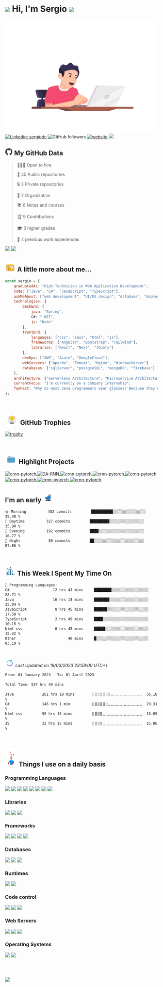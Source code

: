 <h1>
    <img src="https://images.squarespace-cdn.com/content/v1/584ac727c534a52d610a4a4a/1633709369722-QXXEQYJ8OYVZKN7FVR4A/EYES.gif?format=2500w" width="50" />
    <b>Hi, I'm Sergio</b>
    <img src="https://em-content.zobj.net/source/noto-emoji-animations/344/waving-hand_1f44b.gif" width="50" />
</h2>

<img align='right' src="./img/coding.gif" width="500">

<!-- 
<p>
    <em>Visita mi Currículum en <a href="#">..........</a>
        <img src="https://media.giphy.com/media/WUlplcMpOCEmTGBtBW/giphy.gif" width="30"> 
    </em>
</p> 
-->

<!-- [![Twitter Follow](https://img.shields.io/twitter/follow/USUARIO?label=Follow)](https://twitter.com/intent/follow?screen_name=USUARIO) -->
[![Linkedin: sergiodc](https://img.shields.io/badge/-sergio-blue?style=flat-square&logo=Linkedin&logoColor=white&link=https://www.linkedin.com/in/sergiodc/)](https://www.linkedin.com/in/sergiodc/)
![GitHub followers](https://img.shields.io/github/followers/royal6969?label=Follow&style=social)
[![website](https://img.shields.io/badge/Website-46a2f1.svg?&style=flat-square&logo=Google-Chrome&logoColor=white&link=https://sergio-portfolio.web.app/)](https://sergio-portfolio.web.app/)
![](https://visitor-badge.glitch.me/badge?page_id=royal6969.royal6969)

## <img src="https://raw.githubusercontent.com/kvssankar/kvssankar/main/octo.gif" width="25" /> **My GitHub Data**  
 > 
> 🙋🏻‍♂️ Open to hire
 > 
> 📢 45 Public repositories
 > 
> 🔒 3 Private repositories
 >
> 👥 2 Organization
 > 
> 📚 6 Notes and courses
 > 
> 🏆 9 Contributions
 >
> 🎓 3 higher grades
 >
> 💼 4 previous work experiences 

![](https://github-readme-stats.vercel.app/api?username=royal6969&show_icons=true&theme=tokyonight)
![](https://github-readme-stats.vercel.app/api/top-langs/?username=royal6969&layout=compact)

## <img src="./img/box.gif" width="35" /> **A little more about me...**  

```javascript
const sergio = {
    graduatedAs: "High Technician in Web Application Development",
    code: ["Java", "C#", "JavaScript", "TypeScript"],
    askMeAbout: ["web development", "UI/UX design", "database", "deployment", "documentation"],
    technologies: {
        backEnd: {
            java: "Spring",
            C#: ".NET",
            js: "Node"
        },
        frontEnd: {
            languages: ["css", "sass", "html", "js"],
            frameworks: ["Angular", "Bootstrap", "Tailwind"],
            libraries: ["React", "Next", "JQuery"]
        },
        devOps: ["AWS", "Azure", "GoogleCloud"],
        webServers: ["Apache", "Tomcat", "Nginx", "WindowsServer"]
        databases: ["sqlServer", "postgreSQL", "mongoDB", "firebase"]
    },
    architecture: ["Serverless Architecture", "Microservice Architecture", "Progressive web applications", "Single page applications"],
    currentFocus: "I'm currently on a company internship",
    funFact: "Why do most Java programmers wear glasses? Because they don’t see sharp."
};
```

</br>

## <img src="./img/trophie.gif" width="45" /> **GitHub Trophies**

[![trophy](https://github-profile-trophy.vercel.app/?username=royal6969&theme=nord&column=7)](https://github.com/ryo-ma/github-profile-trophy)

</br>

## <img src="./img/folder.gif" width="40" /> **Highlight Projects**

<a href="https://github.com/Royal6969/Biblioteca_v2-Angular_School_Project" target="_blank">
  <img align="center" src="https://github-readme-stats.vercel.app/api/pin/?username=royal6969&repo=eFoodDelivery-Website&show_icons=true&line_height=27&title_color=6aa6f8&text_color=8a919a&icon_color=6aa6f8&bg_color=22272e" alt="crnn-pytorch" />
</a>
<a href="https://github.com/Royal6969/pizza-delivery-app" target="_blank">
  <img align="center" src="https://github-readme-stats.vercel.app/api/pin/?username=royal6969&repo=pizza-delivery-app&show_icons=true&line_height=27&title_color=6aa6f8&text_color=8a919a&icon_color=6aa6f8&bg_color=22272e" alt="DA-RNN" />
</a>
<a href="https://github.com/Royal6969/Biblioteca_v2-Angular_School_Project" target="_blank">
  <img align="center" src="https://github-readme-stats.vercel.app/api/pin/?username=royal6969&repo=Biblioteca_v2-Angular_School_Project&show_icons=true&line_height=27&title_color=6aa6f8&text_color=8a919a&icon_color=6aa6f8&bg_color=22272e" alt="crnn-pytorch" />
</a>
<a href="https://github.com/Royal6969/Biblioteca_v2-Angular_School_Project" target="_blank">
  <img align="center" src="https://github-readme-stats.vercel.app/api/pin/?username=royal6969&repo=React_Responsive_Portfolio_Website&show_icons=true&line_height=27&title_color=6aa6f8&text_color=8a919a&icon_color=6aa6f8&bg_color=22272e" alt="crnn-pytorch" />
</a>
<a href="https://github.com/Royal6969/Biblioteca_v2-Angular_School_Project" target="_blank">
  <img align="center" src="https://github-readme-stats.vercel.app/api/pin/?username=royal6969&repo=Ejercicios_Programacion_Csharp_1_DAW&show_icons=true&line_height=27&title_color=6aa6f8&text_color=8a919a&icon_color=6aa6f8&bg_color=22272e" alt="crnn-pytorch" />
</a>
<a href="https://github.com/Royal6969/Biblioteca_v2-Angular_School_Project" target="_blank">
  <img align="center" src="https://github-readme-stats.vercel.app/api/pin/?username=royal6969&repo=Ejercicios_Programacion_Java_1_DAM&show_icons=true&line_height=27&title_color=6aa6f8&text_color=8a919a&icon_color=6aa6f8&bg_color=22272e" alt="crnn-pytorch" />
</a>
<a href="https://github.com/Royal6969/Biblioteca_v2-Angular_School_Project" target="_blank">
  <img align="center" src="https://github-readme-stats.vercel.app/api/pin/?username=royal6969&repo=Ejercicios_Base_de_Datos_SQL_ORACLE_1_DAM&show_icons=true&line_height=27&title_color=6aa6f8&text_color=8a919a&icon_color=6aa6f8&bg_color=22272e" alt="crnn-pytorch" />
</a>
<a href="https://github.com/Royal6969/Biblioteca_v2-Angular_School_Project" target="_blank">
  <img align="center" src="https://github-readme-stats.vercel.app/api/pin/?username=royal6969&repo=amazona-app&show_icons=true&line_height=27&title_color=6aa6f8&text_color=8a919a&icon_color=6aa6f8&bg_color=22272e" alt="crnn-pytorch" />
</a>

<br/>

## **I'm an early** <img src="./img/bird.gif" width="55" />

```text
🌞 Morning          452 commits         ██████████░░░░░░░░░░░░░░░   39.48 % 
🌆 Daytime          327 commits         █████████░░░░░░░░░░░░░░░░   35.90 % 
🌃 Evening          192 commits         ████░░░░░░░░░░░░░░░░░░░░░   16.77 % 
🌙 Night             80 commits         ██░░░░░░░░░░░░░░░░░░░░░░░   07.86 % 
```

</br>

## <img src="./img/chart.gif" width="35" /> **This Week I Spent My Time On** 

```text
💬 Programming Languages: 
C#                    12 hrs 43 mins     ████████░░░░░░░░░░░░░░░░░   28.71 % 
Java                  16 hrs 14 mins     ███████░░░░░░░░░░░░░░░░░░   25.04 %
JavaScript             8 hrs 45 mins     ██████░░░░░░░░░░░░░░░░░░░   17.58 %
TypeScript             2 hrs 45 mins     ████░░░░░░░░░░░░░░░░░░░░░   10.15 % 
html-css               6 hrs 45 mins     █████░░░░░░░░░░░░░░░░░░░░   15.42 % 
Other                        40 mins     █░░░░░░░░░░░░░░░░░░░░░░░░   03.10 %
```

</br>

<img src="./img/reload.gif" width="30" /> *Last Updated on 19/03/2023 23:59:00 UTC+1*

```text
From: 01 January 2023 - To: 01 April 2023

Total Time: 537 hrs 49 mins

Java             261 hrs 18 mins        ⣿⣿⣿⣿⣿⣿⣿⣤⣀⣀⣀⣀⣀⣀⣀⣀⣀⣀⣀  36.18 %
C#               146 hrs 1 min          ⣿⣿⣿⣿⣿⣿⣀⣀⣀⣀⣀⣀⣀⣀⣀⣀⣀⣀⣀  29.31 %
html-css         98 hrs 15 mins         ⣿⣿⣿⣿⣀⣀⣀⣀⣀⣀⣀⣀⣀⣀⣀⣀⣀⣀⣀  18.65 %
JS               32 hrs 15 mins         ⣿⣿⣿⣿⣀⣀⣀⣀⣀⣀⣀⣀⣀⣀⣀⣀⣀⣀⣀  15.86 %
```

</br>

## <img src="./img/juggle.gif" width="40" /> **Things I use on a daily basis**

### **Programming Languages**
<p align="left">
    <img src="https://readme-components.vercel.app/api?component=logo&fill=black&logo=java&svgfill=eab676">
    <img src="https://readme-components.vercel.app/api?component=logo&fill=black&logo=csharp&svgfill=2d79c7">
    <img src="https://readme-components.vercel.app/api?component=logo&fill=black&logo=typescript&svgfill=2d79c7">
    <img src="https://readme-components.vercel.app/api?component=logo&fill=black&logo=javascript&svgfill=f6df1c">
    <img src="https://readme-components.vercel.app/api?component=logo&fill=black&logo=html5&svgfill=dd4b25">
    <img src="https://readme-components.vercel.app/api?component=logo&fill=black&logo=CSS3&svgfill=028dd1">
    <img src="https://readme-components.vercel.app/api?component=logo&fill=black&logo=sass&svgfill=cd6799">
    <img src="https://readme-components.vercel.app/api?component=logo&fill=black&logo=markdown">
</p>

### **Libraries**

<p align="left">
    <img src="https://readme-components.vercel.app/api?component=logo&fill=black&logo=react&animation=spin&svgfill=15d8fe">
    <img src="https://readme-components.vercel.app/api?component=logo&fill=black&logo=next.js&svgfill=">
    <img src="https://readme-components.vercel.app/api?component=logo&fill=black&logo=jquery&svgfill=78cff5">
</p>

### **Frameworks**
<p align="left">
    <img src="https://readme-components.vercel.app/api?component=logo&fill=black&logo=spring&svgfill=659b60">
    <img src="https://readme-components.vercel.app/api?component=logo&fill=black&logo=angular&svgfill=dd0031"> 
    <img src="https://readme-components.vercel.app/api?component=logo&fill=black&logo=bootstrap&svgfill=6e2cf2">
    <img src="https://readme-components.vercel.app/api?component=logo&fill=black&logo=tailwindcss&svgfill=38bdf8">
</p>

### **Databases**
<p align="left">
    <img src="https://readme-components.vercel.app/api?component=logo&fill=black&logo=MicrosoftSQLServer&svgfill=d33b3b">
    <img src="https://readme-components.vercel.app/api?component=logo&fill=black&logo=postgreSQL&svgfill=31648c">
    <img src="https://readme-components.vercel.app/api?component=logo&fill=black&logo=firebase&svgfill=ffcc30">
</p>

### **Runtimes**
<p align="left">
    <img src="https://readme-components.vercel.app/api?component=logo&fill=black&logo=node.js&svgfill=659b60">
    <img src="https://readme-components.vercel.app/api?component=logo&fill=black&logo=.net&svgfill=c86ed1">
</p>

### **Code control**
<p align="left">
    <img src="https://readme-components.vercel.app/api?component=logo&fill=black&logo=git&svgfill=f64d27">
    <img src="https://readme-components.vercel.app/api?component=logo&fill=black&logo=github">
    <img src="https://readme-components.vercel.app/api?component=logo&fill=black&logo=gitlab&svgfill=f49f24">
</p>

### **Web Servers**
<p align="left">
    <img src="https://readme-components.vercel.app/api?component=logo&fill=black&logo=apache&svgfill=b52150">
    <img src="https://readme-components.vercel.app/api?component=logo&fill=black&logo=nginx&svgfill=009639">
    <img src="https://readme-components.vercel.app/api?component=logo&fill=black&logo=vercel">
</p>

### **Operating Systems**
<p align="left">
    <img src="https://readme-components.vercel.app/api?component=logo&fill=black&logo=windows&svgfill=00a8e8">
    <img src="https://readme-components.vercel.app/api?component=logo&fill=black&logo=linux">
</p>

</br>

</br>

![](https://media.tenor.com/zOoVaNGp6IsAAAAd/mario-game.gif)
